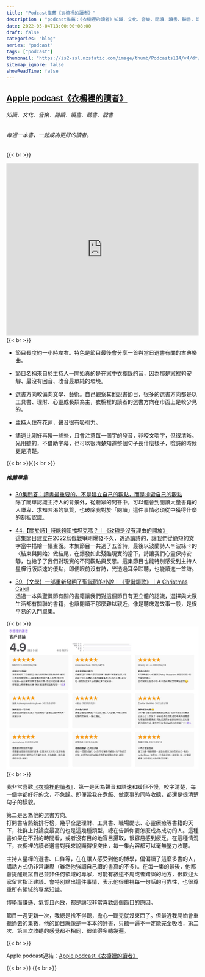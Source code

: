 ```yaml
---
title: "Podcast推薦《衣櫥裡的讀者》"
description : "podcast推薦：《衣櫥裡的讀者》知識．文化．音樂．閱讀．讀書．聽書．說書"
date: 2022-05-04T13:00:00+08:00
draft: false
categories: "blog"
series: "podcast"
tags: ["podcast"]
thumbnail: "https://is2-ssl.mzstatic.com/image/thumb/Podcasts114/v4/df/15/69/df15690a-db7b-998c-e115-92e1b8e70536/mza_8516517630070981285.jpg/626x0w.webp"
sitemap_ignore: false
showReadTime: false
---
```


## [Apple podcast《衣櫥裡的讀者》](https://podcasts.apple.com/tw/podcast/%E8%A1%A3%E6%AB%A5%E8%A3%A1%E7%9A%84%E8%AE%80%E8%80%85/id1553436127)

###### 知識．文化．音樂．閱讀．讀書．聽書．說書
###### 每週一本書，一起成為更好的讀者。


{{< br >}}
<iframe title="衣櫥裡的讀者" allow="autoplay *; encrypted-media *; fullscreen *" frameborder="0" height="450" style="width:100%;max-width:660px;overflow:hidden;background:transparent;" sandbox="allow-forms allow-popups allow-same-origin allow-scripts allow-storage-access-by-user-activation allow-top-navigation-by-user-activation" src="https://embed.podcasts.apple.com/tw/podcast/%E8%A1%A3%E6%AB%A5%E8%A3%A1%E7%9A%84%E8%AE%80%E8%80%85/id1553436127"></iframe>
{{< br >}}


- 節目長度約一小時左右。特色是節目最後會分享一首與當日選書有關的古典樂曲。

- 節目名稱來自於主持人一開始真的是在家中衣櫥錄的音，因為那是家裡夠安靜、最沒有回音、收音最單純的環境。

- 選書方向較偏向文學、藝術。自己觀察其他說書節目，很多的選書方向都是以工具書、理財、心靈成長類為主，衣櫥裡的讀者的選書方向在市面上是較少見的。

- 主持人住在花蓮，聲音很有吸引力。

- 語速比剛好再慢一些些，且會注意每一個字的發音，非咬文嚼字，但很清晰。光用聽的，不借助字幕，也可以很清楚知道整個句子長什麼樣子，唸詩的時候更是清楚。

{{< br >}}{{< br >}}

##### 推薦單集
  - [30集問答：讀書最重要的，不是建立自己的觀點，而是拆毀自己的觀點](https://podcasts.apple.com/tw/podcast/30%E9%9B%86%E5%95%8F%E7%AD%94-%E8%AE%80%E6%9B%B8%E6%9C%80%E9%87%8D%E8%A6%81%E7%9A%84-%E4%B8%8D%E6%98%AF%E5%BB%BA%E7%AB%8B%E8%87%AA%E5%B7%B1%E7%9A%84%E8%A7%80%E9%BB%9E-%E8%80%8C%E6%98%AF%E6%8B%86%E6%AF%80%E8%87%AA%E5%B7%B1%E7%9A%84%E8%A7%80%E9%BB%9E/id1553436127?i=1000534395427)\
    除了簡單認識主持人的背景外，從聽眾的問答中，可以體會到閱讀大量書籍的人謙卑、求知若渴的氣質，也破除我對於「閱讀」這件事情必須從中獲得什麼的刻板認識。

  - [44.【關於詩】詩能夠阻擋坦克嗎？｜《玫瑰是沒有理由的開放》](https://podcasts.apple.com/tw/podcast/44-%E9%97%9C%E6%96%BC%E8%A9%A9-%E8%A9%A9%E8%83%BD%E5%A4%A0%E9%98%BB%E6%93%8B%E5%9D%A6%E5%85%8B%E5%97%8E-%E7%8E%AB%E7%91%B0%E6%98%AF%E6%B2%92%E6%9C%89%E7%90%86%E7%94%B1%E7%9A%84%E9%96%8B%E6%94%BE/id1553436127?i=1000553106941)\
    這集節目建立在2022烏俄戰爭剛爆發不久，透過讀詩的，讓我們從簡短的文字當中描繪一幅畫面。本集節目一共選了五首詩，最後以波蘭詩人辛波絲卡的〈結束與開始〉做結尾，在爆發如此殘酷現實的當下，詩讓我們心靈保持安靜，也給予了我們對現實的不同觀點與反思。這集節目也能特別感受到主持人星樺行版語速的優點，即便眼前沒有詩，光透過耳朵聆聽，也能讀進一首詩。

  - [39.【文學】一部重新發明了聖誕節的小說｜《聖誕頌歌》｜A Christmas Carol](https://podcasts.apple.com/tw/podcast/39-%E6%96%87%E5%AD%B8-%E4%B8%80%E9%83%A8%E9%87%8D%E6%96%B0%E7%99%BC%E6%98%8E%E4%BA%86%E8%81%96%E8%AA%95%E7%AF%80%E7%9A%84%E5%B0%8F%E8%AA%AA-%E8%81%96%E8%AA%95%E9%A0%8C%E6%AD%8C-a-christmas-carol/id1553436127?i=1000546178667)\
    透過一本與聖誕節有關的書籍讓我們對這個節日有更立體的認識，選擇與大眾生活都有關聯的書籍，也讓閱讀不那麼難以親近，像是聽床邊故事一般，是很平易的入門單集。

{{< br >}}
![滿滿的五星好評](closetreader_02.jpg)
{{< br >}}

我非常喜歡[《衣櫥裡的讀者》](https://podcasts.apple.com/tw/podcast/%E8%A1%A3%E6%AB%A5%E8%A3%A1%E7%9A%84%E8%AE%80%E8%80%85/id1553436127)，第一是因為聲音和語速和緩但不慢，咬字清楚，每一個字都好好的念，不急躁。即便當我在煮飯、做家事的同時收聽，都還是很清楚句子的樣貌。

第二是因為他的選書方向。
\
打開書店熱銷排行榜，幾乎全是理財、工具書、職場勵志、心靈療癒等書籍的天下，社群上討論度最高的也是這幾種類型，總在告訴你要怎麼成為成功的人。這種書如果在不對的時間看，或者沒有目的地盲目攝取，很容易感到疲乏。在這種情況下，衣櫥裡的讀者選書對我來說顯得很突出，每一集內容都可以毫無壓力收聽。

主持人星樺的選書、口條等，在在讓人感受到他的博學，偏偏讀了這麼多書的人，講話方式仍非常謙卑（雖然他強調自己讀的書真的不多）。在每一集的最後，他都會提醒聽眾自己並非任何領域的專家，可能有敘述不周或者錯誤的地方，很歡迎大家留言指正建議。會特別點出這件事情，表示他很重視每一句話的可靠性，也很尊重所有領域的專業知識。

博學而謙遜、氣質且內斂，都是讓我非常喜歡這個節目的原因。

節目一週更新一次，我總是捨不得聽，擔心一聽完就沒東西了。但最近我開始會重聽過去的集數，他的節目就像是一本本的好書，只聽一遍不一定能完全吸收，第二次、第三次收聽的感覺都不相同，很值得多聽幾遍。

{{< br >}}

Apple podcast連結：[Apple podcast《衣櫥裡的讀者》](https://podcasts.apple.com/tw/podcast/%E8%A1%A3%E6%AB%A5%E8%A3%A1%E7%9A%84%E8%AE%80%E8%80%85/id1553436127)

{{< br >}}
{{< br >}}
